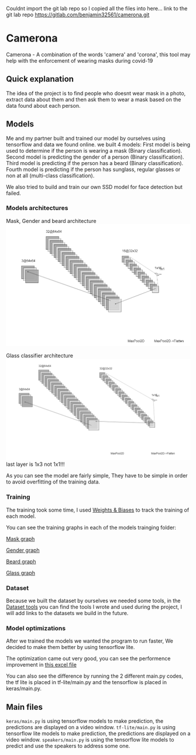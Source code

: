 Couldnt import the git lab repo so I copied all the files into here... link to the git lab repo https://gitlab.com/benjamin32561/camerona.git

# Camerona

Camerona - A combination of the words 'camera' and 'corona', this tool may help with the enforcement of wearing masks during covid-19

## Quick explanation

The idea of the project is to find people who doesnt wear mask in a photo, extract data about them and then ask them to wear a mask based on the data found about each person.

## Models
Me and my partner built and trained our model by ourselves using tensorflow and data we found online.
we built 4 models:
First model is being used to determine if the person is wearing a mask (Binary classification).
Second model is predicting the gender of a person (Binary classification).
Third model is predicting if the person has a beard (Binary classification).
Fourth model is predicting if the person has sunglass, regular glasses or non at all (multi-class classification).

We also tried to build and train our own SSD model for face detection but failed.

### Models architectures

Mask, Gender and beard architecture
![Mask, Gender and beard architecture](https://github.com/benjamin32561/Camerona/blob/master/preperations/model%20training/keras/mask%20classification/maskModel.png)

Glass classifier architecture
![Glass classifier architecture](https://github.com/benjamin32561/Camerona/blob/master/preperations/model%20training/keras/glass%20classification/glassModel.png)
last layer is 1x3 not 1x1!!!

As you can see the model are fairly simple, They have to be simple in order to avoid overfitting of the training data.

### Training

The training took some time, I used [Weights & Biases](https://wandb.ai/site) to track the training of each model.

You can see the training graphs in each of the models trainging folder:

[Mask graph](https://github.com/benjamin32561/Camerona/blob/master/preperations/model%20training/keras/mask%20classification/training/training-resaults/training%20graph.pdf)

[Gender graph](https://github.com/benjamin32561/Camerona/blob/master/preperations/model%20training/keras/gender%20classification/training/training%20results/training%20graph.pdf)

[Beard graph](https://github.com/benjamin32561/Camerona/blob/master/preperations/model%20training/keras/beard%20classification/training/training%20results/training%20graph.pdf)

[Glass graph](https://github.com/benjamin32561/Camerona/blob/master/preperations/model%20training/keras/glass%20classification/training/after%20training/training%20graph.pdf)

### Dataset

Because we built the dataset by ourselves we needed some tools, in the [Dataset tools](https://github.com/benjamin32561/Camerona/tree/master/preperations/model%20training/dataset%20tools) you can find the tools I wrote and used during the project, I will add links to the datasets we build in the future.

### Model optimizations

After we trained the models we wanted the program to run faster, We decided to make them better by using tensorflow lite.

The optimization came out very good, you can see the performence improvement in [this excel file](https://github.com/benjamin32561/Camerona/blob/master/preperations/model%20training/program%20data.xlsx)

You can also see the difference by running the 2 different main.py codes, the tf lite is placed in tf-lite/main.py and the tensorflow is placed in keras/main.py.

## Main files

`keras/main.py` is using tensorflow models to make prediction, the predictions are displayed on a video window.
`tf-lite/main.py` is using tensorflow lite models to make prediction, the predictions are displayed on a video window.
`speakers/main.py` is using the tensorflow lite models to predict and use the speakers to address some one.
